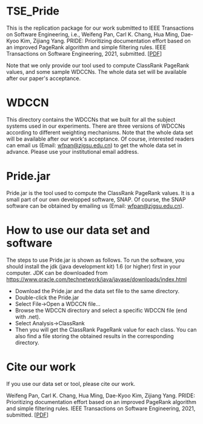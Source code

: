 # TSE_Pride
This is the replication package for our work submitted to IEEE Transactions on Software Engineering, i.e., Weifeng Pan, Carl K. Chang, Hua Ming, Dae-Kyoo Kim, Zijiang Yang. PRIDE: Prioritizing documentation effort based on an improved PageRank algorithm and simple filtering rules. IEEE Transactions on Software Engineering, 2021, submitted. [[PDF](#)]

Note that we only provide our tool used to compute ClassRank PageRank values, and some sample WDCCNs. The whole data set will be available after our paper's acceptance.

# WDCCN
This directory contains the WDCCNs that we built for all the subject systems used in our experiments. There are three versions of WDCCNs according to different weighting mechanisms. Note that the whole data set will be available after our work's acceptance. Of course, interested readers can email us (Email: wfpan@zjgsu.edu.cn) to get the whole data set in advance. Please use your institutional email address.

# Pride.jar
Pride.jar is the tool used to compute the ClassRank PageRank values. It is a small part of our own developped software, SNAP. Of course, the SNAP software can be obtained by emailing us (Email: wfpan@zjgsu.edu.cn).

# How to use our data set and software
The steps to use Pride.jar is shown as follows. To run the software, you should install the jdk (java development kit) 1.6 (or higher) first in your computer. JDK can be downloaded from https://www.oracle.com/technetwork/java/javase/downloads/index.html
- Download the Pride.jar and the data set file to the same directory.
- Double-click the Pride.jar
- Select File->Open a WDCCN file...
- Browse the WDCCN directory and select a specific WDCCN file (end with .net).
- Select Analysis->ClassRank
- Then you will get the ClassRank PageRank value for each class. You can also find a file storing the obtained results in the corresponding directory.

# Cite our work
If you use our data set or tool, please cite our work.

Weifeng Pan, Carl K. Chang, Hua Ming, Dae-Kyoo Kim, Zijiang Yang. PRIDE: Prioritizing documentation effort based on an improved PageRank algorithm and simple filtering rules. IEEE Transactions on Software Engineering, 2021, submitted. [[PDF](#)]
